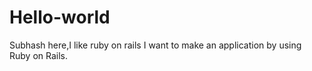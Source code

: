 # Hello-world

Subhash here,I like ruby on rails
I want to make an application by using Ruby on Rails.
